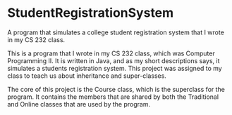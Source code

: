 # StudentRegistrationSystem
A program that simulates a college student registration system that I wrote in my CS 232 class.


This is a program that I wrote in my CS 232 class, which was Computer Programming II. It is written in Java,
and as my short descriptions says, it simulates a students registration system. This project was assigned to my
class to teach us about inheritance and super-classes.

The core of this project is the Course class, which is the superclass for the program. It contains the members that
are shared by both the Traditional and Online classes that are used by the program.
